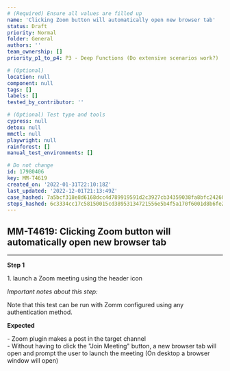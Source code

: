 ```yaml
---
# (Required) Ensure all values are filled up
name: 'Clicking Zoom button will automatically open new browser tab'
status: Draft
priority: Normal
folder: General
authors: ''
team_ownership: []
priority_p1_to_p4: P3 - Deep Functions (Do extensive scenarios work?)

# (Optional)
location: null
component: null
tags: []
labels: []
tested_by_contributor: ''

# (Optional) Test type and tools
cypress: null
detox: null
mmctl: null
playwright: null
rainforest: []
manual_test_environments: []

# Do not change
id: 17980406
key: MM-T4619
created_on: '2022-01-31T22:10:18Z'
last_updated: '2022-12-01T21:13:49Z'
case_hashed: 7a5bcf318e8d6168dcc4d789919591d2c3927cb34359038fa8bfc24260d00e7edfbc19d42cbb06fc7d3750a97a9f1755
steps_hashed: 6c3334cc17c58150015cd38953134721556e5b4f5a170f6001d8b6fe2cbbfa3f56b49a615dbf7bbf23e364023682b8fd
---
```


<!-- (Auto-generated) Based on frontmatter's "key" and "name" -->

## MM-T4619: Clicking Zoom button will automatically open new browser tab

---

**Step 1**

1\. launch a Zoom meeting using the header icon

_Important notes about this step:_

Note that this test can be run with Zomm configured using any authentication method.

**Expected**

\- Zoom plugin makes a post in the target channel\
\- Without having to click the "Join Meeting" button, a new browser tab will open and prompt the user to launch the meeting (On desktop a browser window will open)
